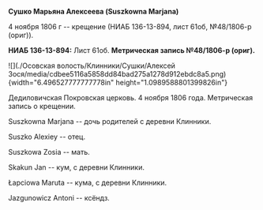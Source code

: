 **Сушко Марьяна Алексеева (Suszkowna Marjana)**

4 ноября 1806 г -- крещение (НИАБ 136-13-894, лист 61об, №48/1806-р
(ориг)).

**НИАБ 136-13-894:** Лист 61об. **Метрическая запись №48/1806-р
(ориг).**

![](./Осовская волость/Клинники/Сушки/Алексей Зося/media/cdbee5116a5858dd84bad275a1278d912ebdc8a5.png){width="6.496527777777778in"
height="1.0989588801399826in"}

Дедиловичская Покровская церковь. 4 ноября 1806 года. Метрическая запись
о крещении.

Suszkowna Marjana -- дочь родителей с деревни Клинники.

Suszko Alexiey -- отец.

Suszkowa Zosia -- мать.

Skakun Jan -- кум, с деревни Клинники.

Łapciowa Maruta -- кума, с деревни Клинники.

Jazgunowicz Antoni -- ксёндз.
